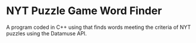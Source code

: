 # NYT Puzzle Game Word Finder
 A program coded in C++ using that finds words meeting the criteria of NYT puzzles using the Datamuse API.
